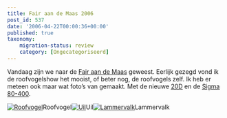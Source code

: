 ```yaml
---
title: Fair aan de Maas 2006
post_id: 537
date: '2006-04-22T00:00:36+00:00'
published: true
taxonomy:
    migration-status: review
    category: [Ongecategoriseerd]
---
```

Vandaag zijn we naar de [Fair aan de Maas](http://www.fairaandemaas.nl/) geweest. Eerlijk gezegd vond ik de roofvogelshow het mooist, of beter nog, de roofvogels zelf. Ik heb er meteen ook maar wat foto’s van gemaakt. Met de nieuwe [20D](http://www.canon.nl/For_Home/Product_Finder/Cameras/Digital_SLR/EOS_20D/) en de [Sigma 80-400](http://www.sigmaphoto.com/lenses/lenses_all_details.asp?id=3272&navigator=3).

 [![Roofvogel](https://lh5.ggpht.com/_YSc5OtivIDY/Soemvm4bKvI/AAAAAAAAABk/ZRhkvKIoj3M/s400/BRGT20060422-0043.JPG "Roofvogel")](http://picasaweb.google.com/lh/photo/w0xRhc0EyRtNRMfPZhXe3g?feat=directlink)Roofvogel[![Uil](https://lh4.ggpht.com/_YSc5OtivIDY/SoemwtwCwWI/AAAAAAAAABs/kwhVH-2nRGw/s400/BRGT20060422-0063.JPG "Uil")](http://picasaweb.google.com/lh/photo/I-WJqsqCln5JbAcbdL9AFQ?feat=directlink)Uil[![Lammervalk](https://lh5.ggpht.com/_YSc5OtivIDY/SoemxUYsXmI/AAAAAAAAABw/fN4tOmqKaOg/s400/BRGT20060422-0069.JPG "Lammervalk")](http://picasaweb.google.com/lh/photo/2es3wsqs__L2UvZQBKsUUQ?feat=directlink)Lammervalk